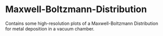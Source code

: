 # Maxwell-Boltzmann-Distribution
Contains some high-resolution plots of a Maxwell-Boltzmann Distribution for metal deposition in a vacuum chamber.
